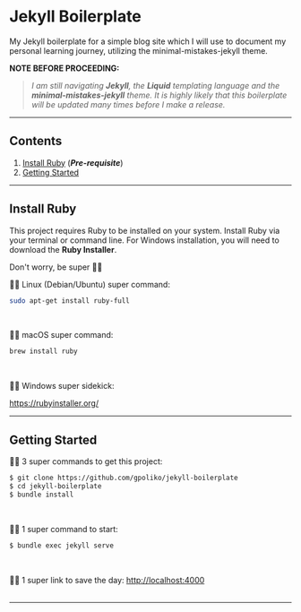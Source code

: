 # Jekyll Boilerplate
My Jekyll boilerplate for a simple blog site which I will use to document my personal learning journey, utilizing the minimal-mistakes-jekyll theme.

**NOTE BEFORE PROCEEDING:**
> *I am still navigating **Jekyll**, the **Liquid** templating language and the **minimal-mistakes-jekyll** theme. It is highly likely that this boilerplate will be updated many times before I make a release.*
---
## Contents
1. [Install Ruby](#install-ruby) (***Pre-requisite***)
2. [Getting Started](#getting-started)
---
## Install Ruby
This project requires Ruby to be installed on your system. Install Ruby via your terminal or command line. For Windows installation, you will need to download the **Ruby Installer**.

Don't worry, be super :superhero_man:

:superhero_man: Linux (Debian/Ubuntu) super command:

```sh
sudo apt-get install ruby-full
```
<br/>

:superhero_man: macOS super command:

```sh
brew install ruby
```
<br/>

:superhero_man: Windows super sidekick:

https://rubyinstaller.org/
<br/>

---
## Getting Started

:superhero_man: 3 super commands to get this project:

```sh
$ git clone https://github.com/gpoliko/jekyll-boilerplate
$ cd jekyll-boilerplate
$ bundle install
```
<br/>

:superhero_man: 1 super command to start:

```sh
$ bundle exec jekyll serve
```
<br/>

:superhero_man: 1 super link to save the day: [http://localhost:4000](http://localhost:4000/)
<br/>
<br/>

---



